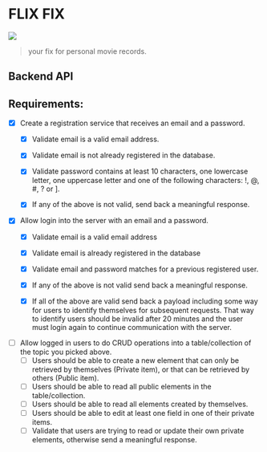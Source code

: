 # FLIX FIX
<img src= "https://i.imgur.com/3jOQG7W.jpeg">

> your fix for personal movie records.


## Backend API

## Requirements:

* [X] Create a registration service that receives an email and a password.
    * [X] Validate email is a valid email address.
    * [X] Validate email is not already registered in the database.
    * [X] Validate password contains at least 10 characters, one lowercase letter, one uppercase letter and one of the following characters: !, @, #, ? or ].
    * [X] If any of the above is not valid, send back a meaningful response.


* [X] Allow login into the server with an email and a password.
    * [X] Validate email is a valid email address
    * [X] Validate email is already registered in the database
    * [X] Validate email and password matches for a previous registered user.
    * [X] If any of the above is not valid send back a meaningful response.
    * [X] If all of the above are valid send back a payload including some way for users to identify themselves for subsequent requests. That way to identify users should be invalid after 20 minutes and the user must login again to continue communication with the server.


* [ ] Allow logged in users to do CRUD operations into a table/collection of the topic you picked above.
    * [ ] Users should be able to create a new element that can only be retrieved by themselves (Private item), or that can be retrieved by others (Public item).
    * [ ] Users should be able to read all public elements in the table/collection.
    * [ ] Users should be able to read all elements created by themselves.
    * [ ] Users should be able to edit at least one field in one of their private items.
    * [ ] Validate that users are trying to read or update their own private elements, otherwise send a meaningful response.
